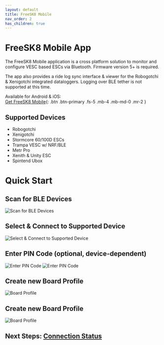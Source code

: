 ```yaml
---
layout: default
title: FreeSK8 Mobile
nav_order: 2
has_children: true
---
```


# FreeSK8 Mobile App

The FreeSK8 Mobile application is a cross platform solution to monitor and configure VESC based ESCs via Bluetooth. Firmware version 5+ is required. 

The app also provides a ride log sync interface & viewer for the Robogotchi & Xenigotchi integrated dataloggers. Logging over BLE tether is not supported at this time. 

Available for Android & iOS:
<br>[Get FreeSK8 Mobile](https://freesk8.app){: .btn .btn-primary .fs-5 .mb-4 .mb-md-0 .mr-2 } 


## Supported Devices
* Robogotchi
* Xenigotchi
* Stormcore 60/100D ESCs
* Trampa VESC w/ NRF/BLE
* Metr Pro
* Xenith & Unity ESC
* Spintend Ubox

# Quick Start

## Scan for BLE Devices
![Scan for BLE Devices](https://codex.freesk8.org/assets/images/mobileapp/scan.png)

## Select & Connect to Supported Device
![Select & Connect to Supported Device](https://codex.freesk8.org/assets/images/mobileapp/scan2.png)


## Enter PIN Code (optional, device-dependent)
![Enter PIN Code](https://codex.freesk8.org/assets/images/mobileapp/pair.png)
![Enter PIN Code](https://codex.freesk8.org/assets/images/mobileapp/paircode.png)

## Create new Board Profile
![Board Profile](https://codex.freesk8.org/assets/images/mobileapp/saveprofile.png)


## Create new Board Profile
![Board Profile](https://codex.freesk8.org/assets/images/mobileapp/saveprofile.png)

## Next Steps: [Connection Status](https://codex.freesk8.org/docs/freesk8-mobile/connection/)